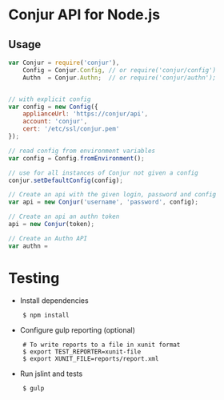 # Conjur API for Node.js

## Usage

```js
var Conjur = require('conjur'),
    Config = Conjur.Config, // or require('conjur/config')
    Authn  = Conjur.Authn;  // or require('conjur/authn');


// with explicit config
var config = new Config({
    applianceUrl: 'https://conjur/api',
    account: 'conjur',
    cert: '/etc/ssl/conjur.pem'
});

// read config from environment variables
var config = Config.fromEnvironment();

// use for all instances of Conjur not given a config
conjur.setDefaultConfig(config);

// Create an api with the given login, password and config
var api = new Conjur('username', 'password', config);

// Create an api an authn token
api = new Conjur(token);

// Create an Authn API
var authn =
```

# Testing

* Install dependencies
```
    $ npm install
```

* Configure gulp reporting (optional)
```
    # To write reports to a file in xunit format
    $ export TEST_REPORTER=xunit-file
    $ export XUNIT_FILE=reports/report.xml
```

* Run jslint and tests
```
    $ gulp
```
